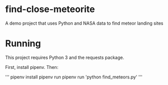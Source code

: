 # find-close-meteorite
A demo project that uses Python and NASA data to find meteor landing sites

# Running

This project requires Python 3 and the requests package.

First, install pipenv. Then:

'''
pipenv install
pipenv run
pipenv run 'python find_meteors.py'
'''
